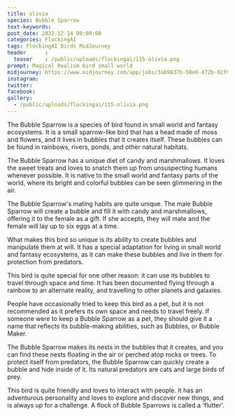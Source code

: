 ```yaml
---
title: olivia
species: Bubble Sparrow
text-keywords: 
post_date: 2022-12-14 00:00:00
categories: FlockingAI
tags: FlockingAI Birds MidJourney 
header      :
  teaser    : /public/uploads/flockingai/115-olivia.png
prompt: Magical Realism bird small world
midjourney: https://www.midjourney.com/app/jobs/3ab9837b-50e6-472b-92f9-f8adf1868027
instagram: 
twitter: 
facebook: 
gallery: 
  - /public/uploads/flockingai/115-olivia.png
---
```



The Bubble Sparrow is a species of bird found in small world and fantasy ecosystems. It is a small sparrow-like bird that has a head made of moss and flowers, and it lives in bubbles that it creates itself. These bubbles can be found in rainbows, rivers, ponds, and other natural habitats.

The Bubble Sparrow has a unique diet of candy and marshmallows. It loves the sweet treats and loves to snatch them up from unsuspecting humans whenever possible. It is native to the small world and fantasy parts of the world, where its bright and colorful bubbles can be seen glimmering in the air.

The Bubble Sparrow's mating habits are quite unique. The male Bubble Sparrow will create a bubble and fill it with candy and marshmallows, offering it to the female as a gift. If she accepts, they will mate and the female will lay up to six eggs at a time.

What makes this bird so unique is its ability to create bubbles and manipulate them at will. It has a special adaptation for living in small world and fantasy ecosystems, as it can make these bubbles and live in them for protection from predators.

This bird is quite special for one other reason: it can use its bubbles to travel through space and time. It has been documented flying through a rainbow to an alternate reality, and travelling to other planets and galaxies.

People have occasionally tried to keep this bird as a pet, but it is not recommended as it prefers its own space and needs to travel freely. If someone were to keep a Bubble Sparrow as a pet, they should give it a name that reflects its bubble-making abilities, such as Bubbles, or Bubble Maker.

The Bubble Sparrow makes its nests in the bubbles that it creates, and you can find these nests floating in the air or perched atop rocks or trees. To protect itself from predators, the Bubble Sparrow can quickly create a bubble and hide inside of it. Its natural predators are cats and large birds of prey.

This bird is quite friendly and loves to interact with people. It has an adventurous personality and loves to explore and discover new things, and is always up for a challenge. A flock of Bubble Sparrows is called a 'flutter'.
